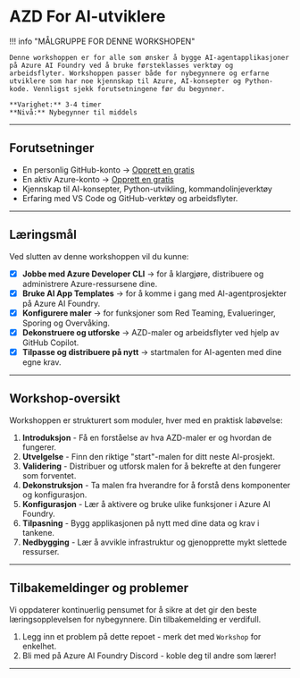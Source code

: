 <!--
CO_OP_TRANSLATOR_METADATA:
{
  "original_hash": "e3a6c07efed58baba33b43c69174aef8",
  "translation_date": "2025-09-24T22:48:09+00:00",
  "source_file": "workshop/docs/instructions/0-Introduction.md",
  "language_code": "no"
}
-->
# AZD For AI-utviklere

!!! info "MÅLGRUPPE FOR DENNE WORKSHOPEN"
   
    Denne workshoppen er for alle som ønsker å bygge AI-agentapplikasjoner på Azure AI Foundry ved å bruke førsteklasses verktøy og arbeidsflyter. Workshoppen passer både for nybegynnere og erfarne utviklere som har noe kjennskap til Azure, AI-konsepter og Python-kode. Vennligst sjekk forutsetningene før du begynner.

    **Varighet:** 3-4 timer  
    **Nivå:** Nybegynner til middels  

---

## Forutsetninger

- En personlig GitHub-konto → [Opprett en gratis](https://github.com/signup)
- En aktiv Azure-konto → [Opprett en gratis](https://aka.ms/free)
- Kjennskap til AI-konsepter, Python-utvikling, kommandolinjeverktøy
- Erfaring med VS Code og GitHub-verktøy og arbeidsflyter.

---

## Læringsmål

Ved slutten av denne workshoppen vil du kunne:

- [X] **Jobbe med Azure Developer CLI** → for å klargjøre, distribuere og administrere Azure-ressursene dine.
- [X] **Bruke AI App Templates** → for å komme i gang med AI-agentprosjekter på Azure AI Foundry.
- [X] **Konfigurere maler** → for funksjoner som Red Teaming, Evalueringer, Sporing og Overvåking.
- [X] **Dekonstruere og utforske** → AZD-maler og arbeidsflyter ved hjelp av GitHub Copilot.
- [X] **Tilpasse og distribuere på nytt** → startmalen for AI-agenten med dine egne krav.

---

## Workshop-oversikt

Workshoppen er strukturert som moduler, hver med en praktisk labøvelse:

1. **Introduksjon** - Få en forståelse av hva AZD-maler er og hvordan de fungerer.
1. **Utvelgelse** - Finn den riktige "start"-malen for ditt neste AI-prosjekt.
1. **Validering** - Distribuer og utforsk malen for å bekrefte at den fungerer som forventet.
1. **Dekonstruksjon** - Ta malen fra hverandre for å forstå dens komponenter og konfigurasjon.
1. **Konfigurasjon** - Lær å aktivere og bruke ulike funksjoner i Azure AI Foundry.
1. **Tilpasning** - Bygg applikasjonen på nytt med dine data og krav i tankene.
1. **Nedbygging** - Lær å avvikle infrastruktur og gjenopprette mykt slettede ressurser.

---

## Tilbakemeldinger og problemer

Vi oppdaterer kontinuerlig pensumet for å sikre at det gir den beste læringsopplevelsen for nybegynnere. Din tilbakemelding er verdifull.

1. Legg inn et problem på dette repoet - merk det med `Workshop` for enkelhet.
1. Bli med på Azure AI Foundry Discord - koble deg til andre som lærer!

---

